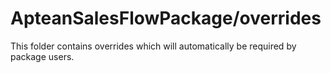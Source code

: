 # ApteanSalesFlowPackage/overrides

This folder contains overrides which will automatically be required by package users.
